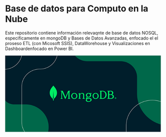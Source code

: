 # Base de datos para Computo en la Nube

Este repositorio contiene información relevaqnte de base de datos NOSQL, especificamente en mongoDB y Bases de Datos Avanzadas, enfocado el el proseso ETL (con Micosoft SSIS), DataWorehouse y Visualizaciones en Dashboardenfocado en Power BI.

![MongoDB](./img/mongo.png)